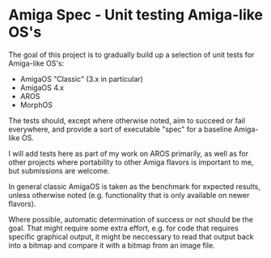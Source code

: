 
# Amiga Spec - Unit testing Amiga-like OS's #

The goal of this project is to gradually build up a selection of unit tests for Amiga-like OS's:

 * AmigaOS "Classic" (3.x in particular)
 * AmigaOS 4.x
 * AROS
 * MorphOS

The tests should, except where otherwise noted, aim to succeed or fail everywhere, and
provide a sort of executable "spec" for a baseline Amiga-like OS.

I will add tests here as part of my work on AROS primarily, as well as for other projects
where portability to other Amiga flavors is important to me, but submissions are welcome.

In general classic AmigaOS is taken as the benchmark for expected results, unless otherwise
noted (e.g. functionality that is only available on newer flavors).

Where possible, automatic determination of success or not should be the goal. That might
require some extra effort, e.g. for code that requires specific graphical output, it might
be neccessary to read that output back into a bitmap and compare it with a bitmap from
an image file.


